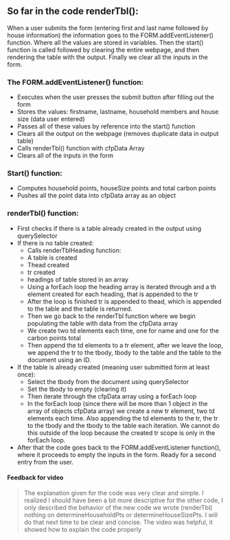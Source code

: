 ## So far in the code renderTbl():
When a user submits the form (entering first and last name followed by house information) the information goes to the FORM.addEventListener() function. 
Where all the values are stored in variables. Then the start() function is called
followed by clearing the entire webpage, and then rendering the table with the output. Finally we clear all the inputs in the form. 

### The FORM.addEventListener() function:
- Executes when the user presses the submit button after filling out the form
- Stores the values: firstname, lastname, household members and house size (data user entered)
- Passes all of these values by reference into the start() function
- Clears all the output on the webpage (removes duplicate data in output table)
- Calls renderTbl() function with cfpData Array
- Clears all of the inputs in the form

### Start() function:
- Computes household points, houseSize points and total carbon points
- Pushes all the point data into cfpData array as an object

### renderTbl() function:
- First checks if there is a table already created in the output using querySelector
- If there is no table created:
    - Calls renderTblHeading function:
    - A table is created
    - Thead created
    - tr created
    - headings of table stored in an array
    - Using a forEach loop the heading array is iterated through and a th element created for each heading, that is appended to the tr
    - After the loop is finished tr is appended to thead, which is appended to the table and the table is returned. 
    - Then we go back to the renderTbl function where we begin populating the table with data from the cfpData array
    - We create two td elements each time, one for name and one for the carbon points total
    - Then append the td elements to a tr element, after we leave the loop, we append the tr to the tbody, tbody to the table and the table to the document using an ID.
- If the table is already created (meaning user submitted form at least once):
    - Select the tbody from the document using querySelector
    - Set the tbody to empty (clearing it)
    - Then iterate through the cfpData array using a forEach loop
    - In the forEach loop (since there will be more than 1 object in the array of objects cfpData array) we create a new tr element, two td elements each time. Also appending the td elements to the tr, the tr to the tbody and the tbody to the table each iteration. We cannot do this outside of the loop because the created tr scope is only in the forEach loop. 
- After that the code goes back to the FORM.addEventListener function(), where it proceeds to empty the inputs in the form. Ready for a second entry from the user.


#### Feedback for video
> The explanation given for the code was very clear and simple. 
> I realized I should have been a bit more descriptive for the other code, I only described the behavior of the new code we wrote (renderTbl) nothing on determineHouseholdPts or determineHouseSizePts. I will do that next time to be clear and concise. 
> The video was helpful, it showed how to explain the code properly